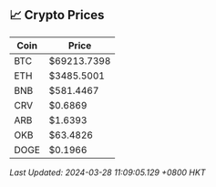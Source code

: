 ## 📈 Crypto Prices

| Coin | Price |
| ---- | ----- |
| BTC | $69213.7398 |
| ETH | $3485.5001 |
| BNB | $581.4467 |
| CRV | $0.6869 |
| ARB | $1.6393 |
| OKB | $63.4826 |
| DOGE | $0.1966 |

_Last Updated: 2024-03-28 11:09:05.129 +0800 HKT_